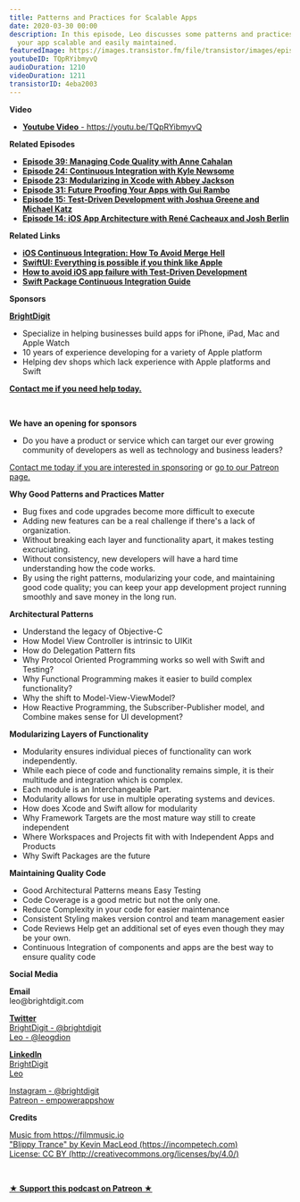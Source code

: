 ```yaml
---
title: Patterns and Practices for Scalable Apps
date: 2020-03-30 00:00
description: In this episode, Leo discusses some patterns and practices for keeping
  your app scalable and easily maintained.
featuredImage: https://images.transistor.fm/file/transistor/images/episode/217998/full_1584836269-artwork.jpg
youtubeID: TQpRYibmyvQ
audioDuration: 1210
videoDuration: 1211
transistorID: 4eba2003
---
```

<p><b>Video</b></p><ul><li><a href="https://youtu.be/TQpRYibmyvQ"><strong>Youtube Video</strong> - https://youtu.be/TQpRYibmyvQ</a></li></ul><p><b>Related Episodes</b></p><ul>
<li><a href="https://share.transistor.fm/s/99f236b1"><strong>Episode 39: Managing Code Quality with Anne Cahalan</strong></a></li>
<li><a href="https://share.transistor.fm/s/a14f868f"><strong>Episode 24: Continuous Integration with Kyle Newsome</strong></a></li>
<li><a href="https://share.transistor.fm/s/a14f868f"><strong>Episode 23: Modularizing in Xcode with Abbey Jackson</strong></a></li>
<li><a href="https://share.transistor.fm/s/29d6ee9b"><strong>Episode 31: Future Proofing Your Apps with Gui Rambo</strong></a></li>
<li><a href="https://share.transistor.fm/s/eddb8632"><strong>Episode 15: Test-Driven Development with Joshua Greene and Michael Katz</strong></a></li>
<li><a href="https://share.transistor.fm/s/7247db7e"><strong>Episode 14: iOS App Architecture with René Cacheaux and Josh Berlin</strong></a></li>
</ul><p><b>Related Links</b></p><ul>
<li><a href="https://brightdigit.com/blog/2020/03/02/ios-continuous-integration-avoid-merge-hell/"><strong>iOS Continuous Integration: How To Avoid Merge Hell</strong></a></li>
<li><a href="https://brightdigit.com/blog/2020/02/04/swiftui-everything-is-possible-if-you-think-like-apple/"><strong>SwiftUI: Everything is possible if you think like Apple</strong></a></li>
<li><a href="https://brightdigit.com/blog/2020/01/06/avoid-ios-app-failure-with-tdd/"><strong>How to avoid iOS app failure with Test-Driven Development</strong></a></li>
<li><a href="https://learningswift.brightdigit.com/swift-package-continuous-integration-guide/"><strong>Swift Package Continuous Integration Guide</strong></a></li>
</ul><p><b>Sponsors</b></p><p><a href="https://brightdigit.com/"><strong>BrightDigit</strong></a></p><ul>
<li>Specialize in helping businesses build apps for iPhone, iPad, Mac and Apple Watch</li>
<li>10 years of experience developing for a variety of Apple platform</li>
<li>Helping dev shops which lack experience with Apple platforms and Swift</li>
</ul><p><a href="https://brightdigit.com/contact/"><strong>Contact me if you need help today.</strong></a></p><p><br></p><p><strong>We have an opening for sponsors</strong></p><ul><li>Do you have a product or service which can target our ever growing community of developers as well as technology and business leaders? </li></ul><p><a href="https://brightdigit.com/contact/">Contact me today if you are interested in sponsoring</a> or <a href="https://www.patreon.com/empowerappsshow">go to our Patreon page.</a></p><p><b>Why Good Patterns and Practices Matter</b></p><ul>
<li>Bug fixes and code upgrades become more difficult to execute</li>
<li>Adding new features can be a real challenge if there's a lack of organization.</li>
<li>Without breaking each layer and functionality apart, it makes testing excruciating.</li>
<li>Without consistency, new developers will have a hard time understanding how the code works.</li>
<li>By using the right patterns, modularizing your code, and maintaining good code quality; you can keep your app development project running smoothly and save money in the long run.</li>
</ul><p><b>Architectural Patterns</b></p><ul>
<li>Understand the legacy of Objective-C</li>
<li>How Model View Controller is intrinsic to UIKit  </li>
<li>How do Delegation Pattern fits </li>
<li>Why Protocol Oriented Programming works so well with Swift and Testing?</li>
<li>Why Functional Programming makes it easier to build complex functionality?</li>
<li>Why the shift to Model-View-ViewModel?</li>
<li>How Reactive Programming, the Subscriber-Publisher model, and Combine makes sense for UI development?</li>
</ul><p><b>Modularizing Layers of Functionality</b></p><ul>
<li>Modularity ensures individual pieces of functionality can work independently. </li>
<li>While each piece of code and functionality remains simple, it is their multitude and integration which is complex.</li>
<li>Each module is an Interchangeable Part.</li>
<li>Modularity allows for use in multiple operating systems and devices.</li>
<li>How does Xcode and Swift allow for modularity</li>
<li>Why Framework Targets are the most mature way still to create independent </li>
<li>Where Workspaces and Projects fit with with Independent Apps and Products</li>
<li>Why Swift Packages are the future</li>
</ul><p><b>Maintaining Quality Code</b></p><ul>
<li>Good Architectural Patterns means Easy Testing</li>
<li>Code Coverage is a good metric but not the only one.</li>
<li>Reduce Complexity in your code for easier maintenance</li>
<li>Consistent Styling makes version control and team management easier</li>
<li>Code Reviews Help get an additional set of eyes even though they may be your own.</li>
<li>Continuous Integration of components and apps are the best way to ensure quality code</li>
</ul><p><b>Social Media</b></p><p><strong>Email</strong><br>leo@brightdigit.com</p><p><a href="https://twitter.com/brightdigit"><strong>Twitter </strong><br>BrightDigit - @brightdigit</a><br><a href="https://twitter.com/leogdion">Leo - @leogdion</a></p><p><a href="https://www.linkedin.com/company/bright-digit"><strong>LinkedIn</strong><br>BrightDigit</a><br><a href="https://www.linkedin.com/in/leogdion/">Leo</a></p><p><a href="https://www.instagram.com/brightdigit/">Instagram - @brightdigit</a><br><a href="https://www.patreon.com/empowerappsshow">Patreon - empowerappshow</a></p><p><b>Credits</b></p><p><a href="https://filmmusic.io/">Music from https://filmmusic.io</a><br><a href="https://incompetech.com/">"Blippy Trance" by Kevin MacLeod (https://incompetech.com)</a><br><a href="http://creativecommons.org/licenses/by/4.0/">License: CC BY (http://creativecommons.org/licenses/by/4.0/)</a></p><p><br></p><p><strong><a href="https://www.patreon.com/empowerappsshow" rel="payment" title="★ Support this podcast on Patreon ★">★ Support this podcast on Patreon ★</a></strong></p>
      